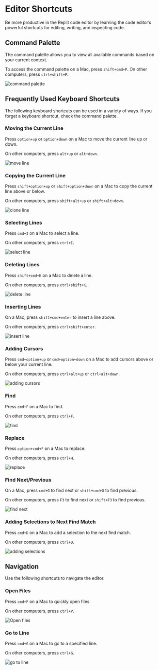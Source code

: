 
# Editor Shortcuts

Be more productive in the Replit code editor by learning the code editor’s powerful shortcuts for editing, writing, and inspecting code.

## Command Palette

The command palette allows you to view all available commands based on your current context. 

To access the command palette on a Mac, press `shift+cmd+P`. On other computers, press `ctrl+shift+P`.

![command palette](https://media.giphy.com/media/QfHVAcYeIKD3D3COZ0/giphy.gif)

## Frequently Used Keyboard Shortcuts

The following keyboard shortcuts can be used in a variety of ways. If you forget a keyboard shortcut, check the command palette.


### Moving the Current Line

Press `option+up` or `option+down` on a Mac to move the current line up or down. 

On other computers, press `alt+up` or `alt+down`.

![move line](https://media.giphy.com/media/TI9imRT8QpTGHYuaLw/giphy.gif)

### Copying the Current Line

Press `shift+option+up` or `shift+option+down` on a Mac to copy the current line above or below.

On other computers, press `shift+alt+up` or `shift+alt+down`.

![clone line](https://media.giphy.com/media/WqXFTA3784FlOk15aW/giphy.gif)

### Selecting Lines

Press `cmd+I` on a Mac to select a line. 

On other computers, press `ctrl+I`.

![select line](https://media.giphy.com/media/ftAlnwDT2U4KcRP6rs/giphy.gif)

### Deleting Lines

Press `shift+cmd+K` on a Mac to delete a line.

On other computers, press `ctrl+shift+K`.

![delete line](https://media.giphy.com/media/mCK6qXeh9AUfsjc6QE/giphy.gif)

### Inserting Lines

On a Mac, press `shift+cmd+enter` to insert a line above.

On other computers, press `ctrl+shift+enter`.

![insert line](https://media.giphy.com/media/iIYTXMcdYl1Q5IEC8t/giphy.gif)

### Adding Cursors

Press `cmd+option+up` or `cmd+option+down` on a Mac to add cursors above or below your current line. 

On other computers, press `ctrl+alt+up` or `ctrl+alt+down`.

![adding cursors](https://media.giphy.com/media/S6NFcjap96u7Dsv7Oc/giphy.gif)

### Find

Press `cmd+F` on a Mac to find.

On other computers, press `ctrl+F`.

![find](https://media.giphy.com/media/Zcd66Tdu4DjTSc6kgv/giphy.gif)

### Replace

Press `option+cmd+F` on a Mac to replace.

On other computers, press `ctrl+H`.

![replace](https://media.giphy.com/media/ck5DYmEfyv6LVgCAQM/giphy.gif)

### Find Next/Previous

On a Mac, press `cmd+G` to find next or `shift+cmd+G` to find previous.

On other computers, press `F3` to find next or `shift+F3` to find previous.

![find next](https://media.giphy.com/media/Zcd66Tdu4DjTSc6kgv/giphy.gif)

### Adding Selections to Next Find Match

Press `cmd+D` on a Mac to add a selection to the next find match.

On other computers, press `ctrl+D`.

![adding selections](https://media.giphy.com/media/MeJNRP69h6EAkrHqBC/giphy.gif)

## Navigation

Use the following shortcuts to navigate the editor.

### Open Files

Press `cmd+P` on a Mac to quickly open files.

On other computers, press `ctrl+P`.

![Open files](https://media.giphy.com/media/RMrVva0au7Eac8bKMW/giphy.gif)

### Go to Line

Press `cmd+G` on a Mac to go to a specified line.

On other computers, press `ctrl+G`.

![go to line](https://media.giphy.com/media/cmwP1EbWQVh0fwAzfb/giphy.gif)

